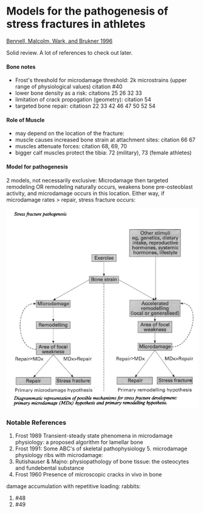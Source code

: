 # Models for the pathogenesis of stress fractures in athletes
[Bennell, Malcolm, Wark, and Brukner 1996](../References/Bennell1996Models.pdf)


Solid review. A lot of references to check out later. 

#### Bone notes
- Frost's threshold for microdamage threshold: 2k microstrains (upper range of physiological values) citation \#40
- lower bone density as a risk: citations 25 26 32 33
- limitation of crack propogation (geometry): citation 54
- targeted bone repair: citatiosn 22 33 42 46 47 50 52 54

#### Role of Muscle
- may depend on the location of the fracture:
- muscle causes increased bone strain at attachment sites: citation 66 67
- muscles attenuate forces: citation 68, 69, 70
- bigger calf muscles protect the tibia: 72 (military), 73 (female athletes)

#### Model for pathogenesis
2 models, not necessarily exclusive: Microdamage then targeted remodeling OR remodeling naturally occurs, weakens bone pre-osteoblast activity,
and microdamage occurs in this location. Either way, if microdamage rates > repair, stress fracture occurs:

![](../Images/Bennell1996Models_1.png)

### Notable References
1. Frost 1989 Transient-steady state phenomena in microdamage physiology: a proposed algorithm for lamellar bone
1. Frost 1991: Some ABC's of skeletal pathophysiology 5. microdamage physiology
ribs with microdamage:
1. Rutishauser & Majno: physiopathology of bone tissue: the osteocytes and fundebental substance
1. Frost 1960 Presence of microscopic cracks in vivo in bone

damage accumulation with repetitive loading: rabbits:
1. \#48
1. \#49



